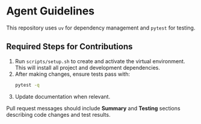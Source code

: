 # Agent Guidelines

This repository uses `uv` for dependency management and `pytest` for testing.

## Required Steps for Contributions

1. Run `scripts/setup.sh` to create and activate the virtual environment. This will install all project and development dependencies.
2. After making changes, ensure tests pass with:
   ```bash
   pytest -q
   ```
3. Update documentation when relevant.

Pull request messages should include **Summary** and **Testing** sections describing code changes and test results.
